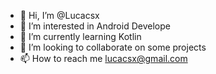 - 👋 Hi, I’m @Lucacsx
- 👀 I’m interested in Android Develope
- 🌱 I’m currently learning Kotlin
- 💞️ I’m looking to collaborate on some projects
- 📫 How to reach me lucacsx@gmail.com
